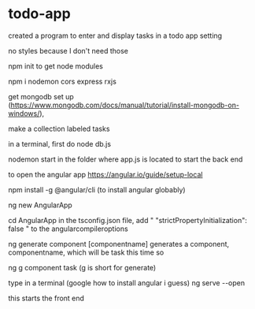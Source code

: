 # todo-app
created a program to enter and display tasks in a todo app setting

no styles because I don't need those

npm init to get node modules

npm i nodemon cors express rxjs 

get mongodb set up (https://www.mongodb.com/docs/manual/tutorial/install-mongodb-on-windows/),

make a collection labeled tasks

in a terminal, first do
node db.js

nodemon start in the folder where app.js is located to start the back end

to open the angular app
https://angular.io/guide/setup-local

npm install -g @angular/cli (to install angular globably)

ng new AngularApp

cd AngularApp
in the tsconfig.json file, add " "strictPropertyInitialization": false " to the angularcompileroptions

ng generate component [componentname] generates a component, componentname, which will be task this time so 

ng g component task
(g is short for generate)

type in a terminal (google how to install angular i guess)
ng serve --open 

this starts the front end


